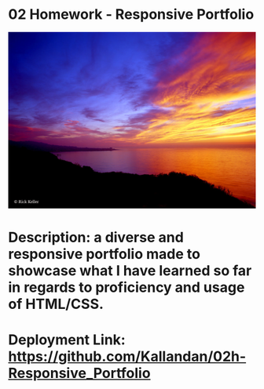 # 02 Homework - Responsive Portfolio

![Project Screenshot](./Assets/images/sunset.jpg)

# Description: a diverse and responsive portfolio made to showcase what I have learned so far in regards to proficiency and usage of HTML/CSS. 

# Deployment Link: https://github.com/Kallandan/02h-Responsive_Portfolio